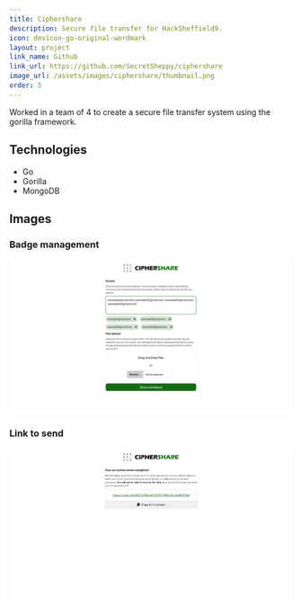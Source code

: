 ```yaml
---
title: Ciphershare
description: Secure file transfer for HackSheffield9.
icon: devicon-go-original-wordmark
layout: project
link_name: Github
link_url: https://github.com/SecretSheppy/ciphershare
image_url: /assets/images/ciphershare/thumbnail.png
order: 5
---
```

Worked in a team of 4 to create a secure file transfer system using the gorilla framework.

## Technologies
- Go
- Gorilla
- MongoDB

## Images
### Badge management
![Main page](/assets/images/ciphershare/examples.png)
### Link to send
![Link](/assets/images/ciphershare/link.png)